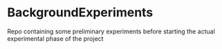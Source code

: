 # BackgroundExperiments

Repo containing some preliminary experiments before starting the actual experimental phase of the project

